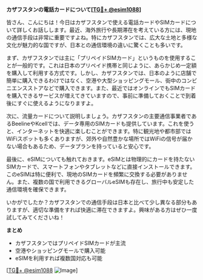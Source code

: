 **カザフスタンの電話カードについて[[TG💪+ @esim1088](https://t.me/s/esim1088)]**

皆さん、こんにちは！今日はカザフスタンで使える電話カードやSIMカードについて詳しくお話しします。最近、海外旅行や長期滞在を考えている方には、現地の通信手段は非常に重要ですよね。特にカザフスタンでは、広大な土地と多様な文化が魅力的な国ですが、日本との通信環境の違いに驚くことも多いです。

まず、カザフスタンでは主に「プリペイドSIMカード」というものを使用することが一般的です。これは日本のプリペイド携帯と同じように、あらかじめ一定額を購入して利用する方式です。しかし、カザフスタンでは、日本のように店舗で簡単に購入できるわけではなく、空港や大型ショッピングモール、街中のコンビニエンスストアなどで購入できます。また、最近ではオンラインでもSIMカードを購入できるサービスが増えてきていますので、事前に準備しておくことで到着後にすぐに使えるようになりますよ。

次に、流量カードについて説明しましょう。カザフスタンの主要通信事業者であるBeelineやKcellでは、データ専用のSIMカードも提供しています。これを使うと、インターネットを快適に楽しむことができます。特に観光地や都市部ではWiFiスポットも多くありますが、郊外や自然豊かな場所ではWiFiの信号が届かない場合もあるため、データプランを持っていると安心です。

最後に、eSIMについても触れておきます。eSIMとは物理的にカードを持たないSIMカードで、スマートフォンやタブレットなどに直接インストールできます。このeSIMは特に便利で、現地のSIMカードを頻繁に交換する必要がありません。また、複数の国で利用できるグローバルeSIMも存在し、旅行中も安定した通信環境を確保できます。

いかがでしたか？カザフスタンでの通信手段は日本と比べて少し異なる部分もありますが、適切な準備をすれば快適に滞在できますよ。興味がある方はぜひ一度試してみてくださいね！

**まとめ**
- カザフスタンではプリペイドSIMカードが主流
- 空港やショッピングモールで購入可能
- eSIMを利用すれば複数国対応も可能

[[TG💪+ @esim1088](https://t.me/s/esim1088) ![Image](https://i.postimg.cc/Y0z9fWf4/image.png)]